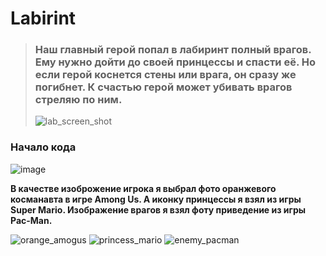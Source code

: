 # Labirint

> ### Наш главный герой попал в лабиринт полный врагов. Ему нужно дойти до своей принцессы и спасти её. Но если герой коснется стены или врага, он сразу же погибнет. К счастью герой может убивать врагов стреляю по ним.
> ![lab_screen_shot](https://user-images.githubusercontent.com/111111384/184305973-8484db1b-ae1a-4351-80b4-b44ad77c7b51.PNG)

### Начало кода

![image](https://user-images.githubusercontent.com/111111384/184309272-7a9a5e7e-f7e9-4659-9c89-cd0b50d0bfdb.png)


**В качестве изоброжение игрока я выбрал фото оранжевого косманавта в игре Among Us. А иконку принцессы я взял из игры Super Mario. Изображение врагов я взял фоту 
приведение из игры Pac-Man.**

![orange_amogus](https://user-images.githubusercontent.com/111111384/184306448-20c3dfb0-8670-4573-ad6d-e0f469a58062.png)
![princess_mario](https://user-images.githubusercontent.com/111111384/184305169-2313b9cd-ec2d-4718-bd5c-e9b7f5147d27.jpg)
![enemy_pacman](https://user-images.githubusercontent.com/111111384/184305149-bc3862ee-b407-4d4d-9e26-1331a19df290.jpg)
